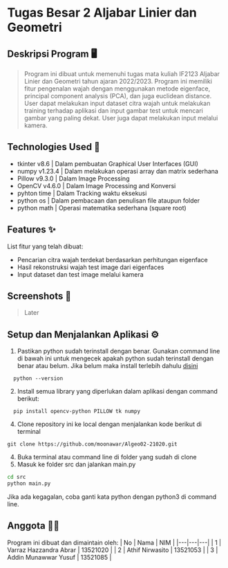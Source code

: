 # Tugas Besar 2 Aljabar Linier dan Geometri
## Deskripsi Program 🖥️
> Program ini dibuat untuk memenuhi tugas mata kuliah IF2123 Aljabar Linier dan Geometri tahun ajaran 2022/2023. Program ini 
> memiliki fitur pengenalan wajah dengan menggunakan metode eigenface, principal component analysis (PCA), dan juga euclidean distance.
> User dapat melakukan input dataset citra wajah untuk melakukan training terhadap aplikasi dan input gambar test untuk mencari gambar yang
> paling dekat. User juga dapat melakukan input melalui kamera.

## Technologies Used 🚀
- tkinter v8.6    | Dalam pembuatan Graphical User Interfaces (GUI)
- numpy v1.23.4   | Dalam melakukan operasi array dan matrix sederhana
- Pillow v9.3.0   | Dalam Image Processing
- OpenCV v4.6.0   | Dalam Image Processing and Konversi
- pyhton time     | Dalam Tracking waktu eksekusi
- python os       | Dalam pembacaan dan penulisan file ataupun folder
- python math     | Operasi matematika sederhana (square root)

## Features ✨
List fitur yang telah dibuat:
- Pencarian citra wajah terdekat berdasarkan perhitungan eigenface
- Hasil rekonstruksi wajah test image dari eigenfaces
- Input dataset dan test image melalui kamera

## Screenshots 📸
> Later

## Setup dan Menjalankan Aplikasi ⚙️
1. Pastikan python sudah terinstall dengan benar. Gunakan command line di bawah ini untuk mengecek apakah python sudah terinstall dengan benar atau belum. 
Jika belum maka install terlebih dahulu [disini](https://www.python.org/)
  ```
    python --version
  ```
 2. Install semua library yang diperlukan dalam aplikasi dengan command berikut:
  ```
    pip install opencv-python PILLOW tk numpy
  ``` 
 4. Clone repository ini ke local dengan menjalankan kode berikut di terminal
  ```github
  git clone https://github.com/moonawar/Algeo02-21020.git
  ```
 4. Buka terminal atau command line di folder yang sudah di clone
 5. Masuk ke folder src dan jalankan main.py
  ```cmd
  cd src
  python main.py
  ```
Jika ada kegagalan, coba ganti kata python dengan python3 di command line.

## Anggota 👨‍🎓
Program ini dibuat dan dimaintain oleh:
| No | Nama  | NIM  |
|---|---|---|
| 1 | Varraz Hazzandra Abrar  | 13521020  |
| 2 | Athif Nirwasito  | 13521053  |
| 3  | Addin Munawwar Yusuf  | 13521085  |
